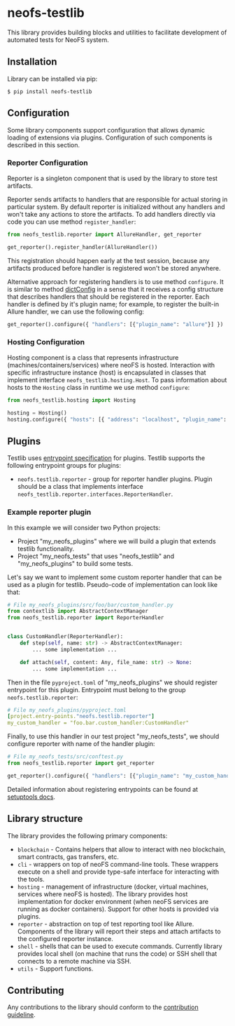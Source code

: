 # neofs-testlib
This library provides building blocks and utilities to facilitate development of automated tests for NeoFS system.

## Installation
Library can be installed via pip:
```shell
$ pip install neofs-testlib
```

## Configuration
Some library components support configuration that allows dynamic loading of extensions via plugins. Configuration of such components is described in this section.

### Reporter Configuration
Reporter is a singleton component that is used by the library to store test artifacts.

Reporter sends artifacts to handlers that are responsible for actual storing in particular system. By default reporter is initialized without any handlers and won't take any actions to store the artifacts. To add handlers directly via code you can use method `register_handler`:

```python
from neofs_testlib.reporter import AllureHandler, get_reporter

get_reporter().register_handler(AllureHandler())
```

This registration should happen early at the test session, because any artifacts produced before handler is registered won't be stored anywhere.

Alternative approach for registering handlers is to use method `configure`. It is similar to method [dictConfig](https://docs.python.org/3/library/logging.config.html#logging.config.dictConfig) in a sense that it receives a config structure that describes handlers that should be registered in the reporter. Each handler is defined by it's plugin name; for example, to register the built-in Allure handler, we can use the following config:

```python
get_reporter().configure({ "handlers": [{"plugin_name": "allure"}] })
```

### Hosting Configuration
Hosting component is a class that represents infrastructure (machines/containers/services) where neoFS is hosted. Interaction with specific infrastructure instance (host) is encapsulated in classes that implement interface `neofs_testlib.hosting.Host`. To pass information about hosts to the `Hosting` class in runtime we use method `configure`:

```python
from neofs_testlib.hosting import Hosting

hosting = Hosting()
hosting.configure({ "hosts": [{ "address": "localhost", "plugin_name": "docker" ... }]})
```

## Plugins
Testlib uses [entrypoint specification](https://docs.python.org/3/library/importlib.metadata.html) for plugins. Testlib supports the following entrypoint groups for plugins:
 - `neofs.testlib.reporter` - group for reporter handler plugins. Plugin should be a class that implements interface `neofs_testlib.reporter.interfaces.ReporterHandler`.

### Example reporter plugin
In this example we will consider two Python projects:
 - Project "my_neofs_plugins" where we will build a plugin that extends testlib functionality.
 - Project "my_neofs_tests" that uses "neofs_testlib" and "my_neofs_plugins" to build some tests.

Let's say we want to implement some custom reporter handler that can be used as a plugin for testlib. Pseudo-code of implementation can look like that:
```python
# File my_neofs_plugins/src/foo/bar/custom_handler.py
from contextlib import AbstractContextManager
from neofs_testlib.reporter import ReporterHandler


class CustomHandler(ReporterHandler):
    def step(self, name: str) -> AbstractContextManager:
        ... some implementation ...

    def attach(self, content: Any, file_name: str) -> None:
        ... some implementation ...
```

Then in the file `pyproject.toml` of "my_neofs_plugins" we should register entrypoint for this plugin. Entrypoint must belong to the group `neofs.testlib.reporter`:
```yaml
# File my_neofs_plugins/pyproject.toml
[project.entry-points."neofs.testlib.reporter"]
my_custom_handler = "foo.bar.custom_handler:CustomHandler"
```

Finally, to use this handler in our test project "my_neofs_tests", we should configure reporter with name of the handler plugin:

```python
# File my_neofs_tests/src/conftest.py
from neofs_testlib.reporter import get_reporter

get_reporter().configure({ "handlers": [{"plugin_name": "my_custom_handler"}] })
```

Detailed information about registering entrypoints can be found at [setuptools docs](https://setuptools.pypa.io/en/latest/userguide/entry_point.html).

## Library structure
The library provides the following primary components:
 * `blockchain` - Contains helpers that allow to interact with neo blockchain, smart contracts, gas transfers, etc.
 * `cli` - wrappers on top of neoFS command-line tools. These wrappers execute on a shell and provide type-safe interface for interacting with the tools.
 * `hosting` - management of infrastructure (docker, virtual machines, services where neoFS is hosted). The library provides host implementation for docker environment (when neoFS services are running as docker containers). Support for other hosts is provided via plugins.
 * `reporter` - abstraction on top of test reporting tool like Allure. Components of the library will report their steps and attach artifacts to the configured reporter instance.
 * `shell` - shells that can be used to execute commands. Currently library provides local shell (on machine that runs the code) or SSH shell that connects to a remote machine via SSH.
 * `utils` - Support functions.
 

## Contributing
Any contributions to the library should conform to the [contribution guideline](https://github.com/nspcc-dev/neofs-testlib/blob/master/CONTRIBUTING.md).
